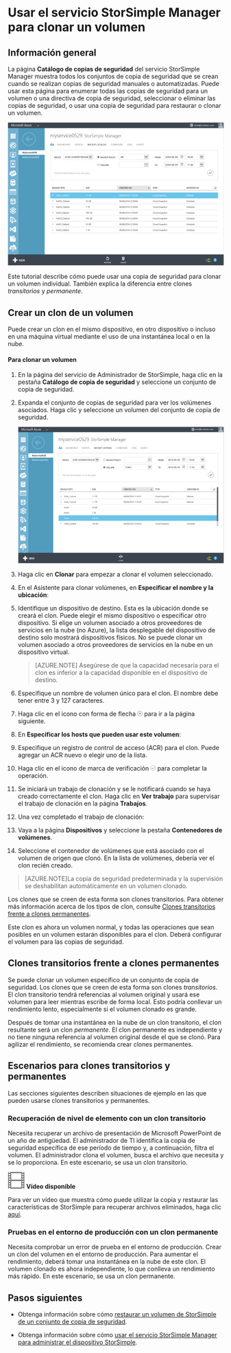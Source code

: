 <properties
   pageTitle="Clonación del volumen de StorSimple | Microsoft Azure"
   description="Describe los diferentes tipos de clon y cuándo usarlos, y explica cómo se puede usar un conjunto de copia de seguridad para clonar un volumen individual."
   services="storsimple"
   documentationCenter="NA"
   authors="alkohli"
   manager="carolz"
   editor="" />
<tags 
   ms.service="storsimple"
   ms.devlang="NA"
   ms.topic="article"
   ms.tgt_pltfrm="NA"
   ms.workload="TBD"
   ms.date="10/12/2015"
   ms.author="alkohli" />

# Usar el servicio StorSimple Manager para clonar un volumen

## Información general

La página **Catálogo de copias de seguridad** del servicio StorSimple Manager muestra todos los conjuntos de copia de seguridad que se crean cuando se realizan copias de seguridad manuales o automatizadas. Puede usar esta página para enumerar todas las copias de seguridad para un volumen o una directiva de copia de seguridad, seleccionar o eliminar las copias de seguridad, o usar una copia de seguridad para restaurar o clonar un volumen.

![Página del catálogo de copias de seguridad](./media/storsimple-clone-volume/HCS_BackupCatalog.png)

Este tutorial describe cómo puede usar una copia de seguridad para clonar un volumen individual. También explica la diferencia entre clones *transitorios* y *permanente*.

## Crear un clon de un volumen

Puede crear un clon en el mismo dispositivo, en otro dispositivo o incluso en una máquina virtual mediante el uso de una instantánea local o en la nube.

#### Para clonar un volumen

1. En la página del servicio de Administrador de StorSimple, haga clic en la pestaña **Catálogo de copia de seguridad** y seleccione un conjunto de copia de seguridad.

2. Expanda el conjunto de copias de seguridad para ver los volúmenes asociados. Haga clic y seleccione un volumen del conjunto de copia de seguridad.

     ![Clonar un volumen](./media/storsimple-clone-volume/HCS_Clone.png)

3. Haga clic en **Clonar** para empezar a clonar el volumen seleccionado.

4. En el Asistente para clonar volúmenes, en **Especificar el nombre y la ubicación**:

  1. Identifique un dispositivo de destino. Esta es la ubicación donde se creará el clon. Puede elegir el mismo dispositivo o especificar otro dispositivo. Si elige un volumen asociado a otros proveedores de servicios en la nube (no Azure), la lista desplegable del dispositivo de destino solo mostrará dispositivos físicos. No se puede clonar un volumen asociado a otros proveedores de servicios en la nube en un dispositivo virtual.

        >  [AZURE.NOTE] Asegúrese de que la capacidad necesaria para el clon es inferior a la capacidad disponible en el dispositivo de destino. 

  2. Especifique un nombre de volumen único para el clon. El nombre debe tener entre 3 y 127 caracteres.
  3. Haga clic en el icono con forma de flecha ![icono de flecha](./media/storsimple-clone-volume/HCS_ArrowIcon.png) para ir a la página siguiente.

5. En **Especificar los hosts que pueden usar este volumen**:

  1. Especifique un registro de control de acceso (ACR) para el clon. Puede agregar un ACR nuevo o elegir uno de la lista.
  2. Haga clic en el icono de marca de verificación ![icono de marca de verificación](./media/storsimple-clone-volume/HCS_CheckIcon.png) para completar la operación.

6. Se iniciará un trabajo de clonación y se le notificará cuando se haya creado correctamente el clon. Haga clic en **Ver trabajo** para supervisar el trabajo de clonación en la página **Trabajos**.

7. Una vez completado el trabajo de clonación:

  1. Vaya a la página **Dispositivos** y seleccione la pestaña **Contenedores de volúmenes**.
  2. Seleccione el contenedor de volúmenes que está asociado con el volumen de origen que clonó. En la lista de volúmenes, debería ver el clon recién creado.

>[AZURE.NOTE]La copia de seguridad predeterminada y la supervisión se deshabilitan automáticamente en un volumen clonado.

Los clones que se creen de esta forma son clones transitorios. Para obtener más información acerca de los tipos de clon, consulte [Clones transitorios frente a clones permanentes](#transient-vs.-permanent-clones).

Este clon es ahora un volumen normal, y todas las operaciones que sean posibles en un volumen estarán disponibles para el clon. Deberá configurar el volumen para las copias de seguridad.

## Clones transitorios frente a clones permanentes

Se puede clonar un volumen específico de un conjunto de copia de seguridad. Los clones que se creen de esta forma son clones *transitorios*. El clon transitorio tendrá referencias al volumen original y usará ese volumen para leer mientras escribe de forma local. Esto podría conllevar un rendimiento lento, especialmente si el volumen clonado es grande.

Después de tomar una instantánea en la nube de un clon transitorio, el clon resultante será un clon *permanente*. El clon permanente es independiente y no tiene ninguna referencia al volumen original desde el que se clonó. Para agilizar el rendimiento, se recomienda crear clones permanentes.

## Escenarios para clones transitorios y permanentes

Las secciones siguientes describen situaciones de ejemplo en las que pueden usarse clones transitorios y permanentes.

### Recuperación de nivel de elemento con un clon transitorio

Necesita recuperar un archivo de presentación de Microsoft PowerPoint de un año de antigüedad. El administrador de TI identifica la copia de seguridad específica de ese período de tiempo y, a continuación, filtra el volumen. El administrador clona el volumen, busca el archivo que necesita y se lo proporciona. En este escenario, se usa un clon transitorio.
 
![Vídeo disponible](./media/storsimple-clone-volume/Video_icon.png) **Vídeo disponible**

Para ver un vídeo que muestra cómo puede utilizar la copia y restaurar las características de StorSimple para recuperar archivos eliminados, haga clic [aquí](http://azure.microsoft.com/documentation/videos/storsimple-recover-deleted-files-with-storsimple/).

### Pruebas en el entorno de producción con un clon permanente

Necesita comprobar un error de prueba en el entorno de producción. Crear un clon del volumen en el entorno de producción. Para aumentar el rendimiento, deberá tomar una instantánea en la nube de este clon. El volumen clonado es ahora independiente, lo que conlleva un rendimiento más rápido. En este escenario, se usa un clon permanente.

## Pasos siguientes
- Obtenga información sobre cómo [restaurar un volumen de StorSimple de un conjunto de copia de seguridad](storsimple-restore-from-backup-set.md).

- Obtenga información sobre cómo [usar el servicio StorSimple Manager para administrar el dispositivo StorSimple](storsimple-manager-service-administration.md).

 

<!---HONumber=Oct15_HO3-->